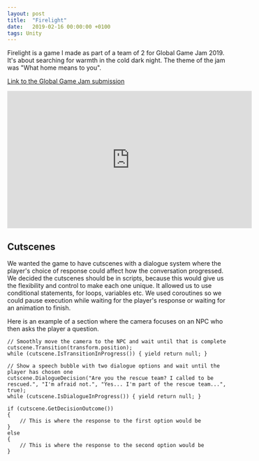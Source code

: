 ```yaml
---
layout: post
title:  "Firelight"
date:   2019-02-16 00:00:00 +0100
tags: Unity
---
```


Firelight is a game I made as part of a team of 2 for Global Game Jam 2019. It's about searching for warmth in the cold dark night. The theme of the jam was "What home means to you".

[Link to the Global Game Jam submission][Global-Game-Jam]

<iframe width="560" height="315" src="https://www.youtube-nocookie.com/embed/LCdt8rgqWDE?controls=0" frameborder="0" allow="accelerometer; autoplay; encrypted-media; gyroscope; picture-in-picture" allowfullscreen></iframe>

## Cutscenes
We wanted the game to have cutscenes with a dialogue system where the player's choice of response could affect how the conversation progressed. We decided the cutscenes should be in scripts, because this would give us the flexibility and control to make each one unique. It allowed us to use conditional statements, for loops, variables etc. We used coroutines so we could pause execution while waiting for the player's response or waiting for an animation to finish.

Here is an example of a section where the camera focuses on an NPC who then asks the player a question.

    // Smoothly move the camera to the NPC and wait until that is complete
    cutscene.Transition(transform.position);
    while (cutscene.IsTransitionInProgress()) { yield return null; }
        
    // Show a speech bubble with two dialogue options and wait until the player has chosen one
    cutscene.DialogueDecision("Are you the rescue team? I called to be rescued.", "I'm afraid not.", "Yes... I'm part of the rescue team...", true);
    while (cutscene.IsDialogueInProgress()) { yield return null; }

    if (cutscene.GetDecisionOutcome())
    {
        // This is where the response to the first option would be
    }
    else
    {
        // This is where the response to the second option would be
    }

[Global-Game-Jam]: https://globalgamejam.org/2019/games/firelight